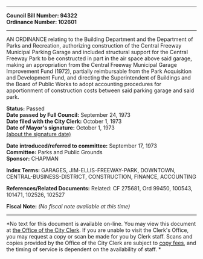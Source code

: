 * * * * *  
  
**Council Bill Number: [](#h0)[](#h2)94322**   
**Ordinance Number: 102601**  
  
* * * * *  
  
AN ORDINANCE relating to the Building Department and the Department of Parks and Recreation, authorizing construction of the Central Freeway Municipal Parking Garage and included structural support for the Central Freeway Park to be constructed in part in the air space above said garage, making an appropriation from the Central Freeway Municipal Garage Improvement Fund (1972), partially reimbursable from the Park Acquisition and Development Fund, and directing the Superintendent of Buildings and the Board of Public Works to adopt accounting procedures for apportionment of construction costs between said parking garage and said park.  
  
**Status:** Passed   
**Date passed by Full Council:** September 24, 1973   
**Date filed with the City Clerk:** October 1, 1973   
**Date of Mayor's signature:** October 1, 1973   
[(about the signature date)](/~public/approvaldate.htm)   
  
  
**Date introduced/referred to committee:** September 17, 1973   
**Committee:** Parks and Public Grounds   
**Sponsor:** CHAPMAN   
  
**Index Terms:** GARAGES, JIM-ELLIS-FREEWAY-PARK, DOWNTOWN, CENTRAL-BUSINESS-DISTRICT, CONSTRUCTION, FINANCE, ACCOUNTING  
  
**References/Related Documents:** Related: CF 275681, Ord 99450, 100543, 101471, 102526, 102527  
  
**Fiscal Note:** *(No fiscal note available at this time)*  
  
* * * * *  
  
*No text for this document is available on-line. You may view this document at [the Office of the City Clerk](http://www.seattle.gov/leg/clerk/contactUs.htm). If you are unable to visit the Clerk's Office, you may request a copy or scan be made for you by Clerk staff. Scans and copies provided by the Office of the City Clerk are subject to [copy fees](http://clerk.seattle.gov/~public/clerkfees.htm), and the timing of service is dependent on the availability of staff. *  
  
  
